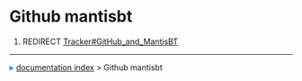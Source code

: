 # Github mantisbt
1.  REDIRECT [Tracker\#GitHub\_and\_MantisBT](Tracker#GitHub_and_MantisBT.md)



---
![](images/Right_arrow.png) [documentation index](../README.md) > Github mantisbt
